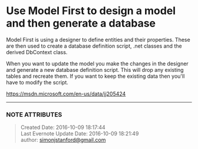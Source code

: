 # Use Model First to design a model and then generate a database

Model First is using a designer to define entities and their properties. These
are then used to create a database definition script, .net classes and the
derived DbContext class.

  

When you want to update the model you make the changes in the designer and
generate a new database definition script. This will drop any existing tables
and recreate them. If you want to keep the existing data then you'll have to
modify the script.

  

<https://msdn.microsoft.com/en-us/data/jj205424>

  

  


---
### NOTE ATTRIBUTES
>Created Date: 2016-10-09 18:17:44  
>Last Evernote Update Date: 2016-10-09 18:21:49  
>author: simonjstanford@gmail.com  